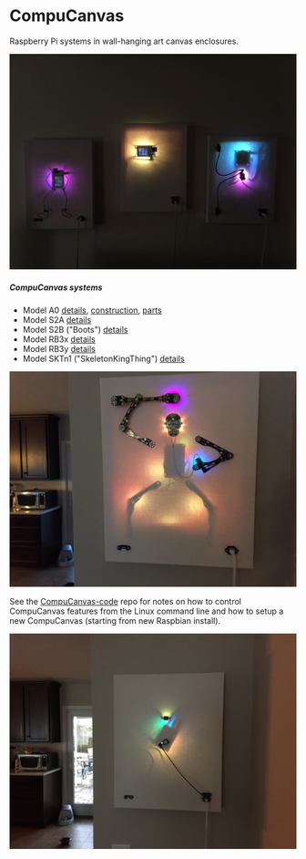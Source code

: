 # CompuCanvas

Raspberry Pi systems in wall-hanging art canvas enclosures.

![CompuCanvases-1-dim](doc/images/CompuCanvases-4.jpg)

##### CompuCanvas systems

* Model A0 [details](model/A0), [construction](model/A0/construction), [parts](doc/parts/A-series)
* Model S2A [details](model/S2A)
* Model S2B ("Boots") [details](model/S2B)
* Model RB3x [details](model/RB3x)
* Model RB3y [details](model/RB3y)
* Model SKTn1 ("SkeletonKingThing") [details](model/SKTn1)

![SKTn1](model/SKTn1/images/SKTn1-horiz.jpg)

See the [CompuCanvas-code](https://github.com/cjdaly/CompuCanvas-code) repo for notes on how to control CompuCanvas features from the Linux command line and how to setup a new CompuCanvas (starting from new Raspbian install).

![RB3y](model/RB3y/images/RB3y-horiz2.jpg)
